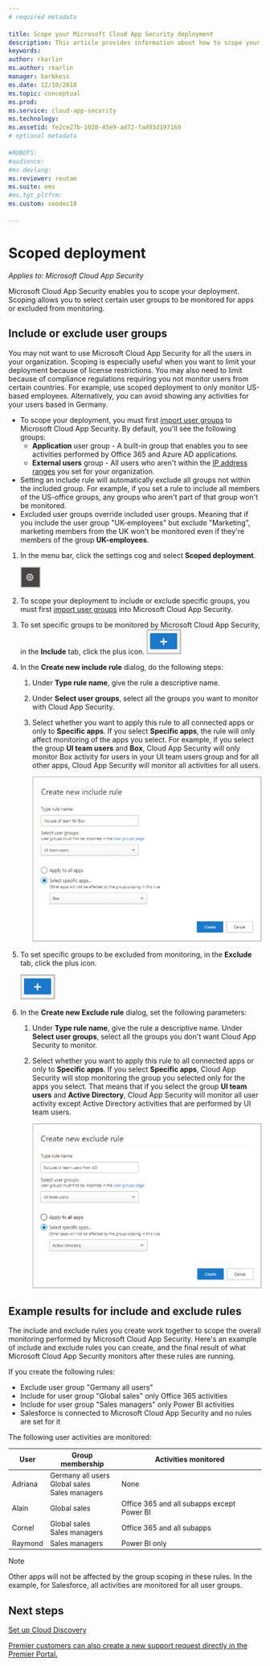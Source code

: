```yaml
---
# required metadata

title: Scope your Microsoft Cloud App Security deployment
description: This article provides information about how to scope your Cloud App Security deployment, including and excluding specific users or groups.
keywords:
author: rkarlin
ms.author: rkarlin
manager: barbkess
ms.date: 12/10/2018
ms.topic: conceptual
ms.prod:
ms.service: cloud-app-security
ms.technology:
ms.assetid: fe2ce27b-1020-45e9-ad72-fad93d197169
# optional metadata

#ROBOTS:
#audience:
#ms.devlang:
ms.reviewer: reutam
ms.suite: ems
#ms.tgt_pltfrm:
ms.custom: seodec18

---
```

# Scoped deployment <a name="scoped-deployment"></a> 

*Applies to: Microsoft Cloud App Security*

Microsoft Cloud App Security enables you to scope your deployment. Scoping allows you to select certain user groups to be monitored for apps or excluded from monitoring.

## Include or exclude user groups

You may not want to use Microsoft Cloud App Security for all the users in your organization. Scoping is especially useful when you want to limit your deployment because of license restrictions. You may also need to limit because of compliance regulations requiring you not monitor users from certain countries. For example, use scoped deployment to only monitor US-based employees. Alternatively, you can avoid showing any activities for your users based in Germany.

- To scope your deployment, you must first [import user groups](user-groups.md) to Microsoft Cloud App Security. By default, you'll see the following groups:
    - **Application** user group -  A built-in group that enables you to see activities performed by Office 365 and Azure AD applications.
    - **External users** group - All users who aren't within the [IP address ranges](ip-tags.md) you set for your organization.
- Setting an include rule will automatically exclude all groups not within the included group. For example, if you set a rule to include all members of the US-office groups, any groups who aren't part of that group won't be monitored.
- Excluded user groups override included user groups. Meaning that if you include the user group "UK-employees" but exclude "Marketing", marketing members from the UK won't be monitored even if they're members of the group **UK-employees**.

1. In the menu bar, click the settings cog and select **Scoped deployment**.  

    ![settings icon](./media/settings-icon.png "settings icon")

2. To scope your deployment to include or exclude specific groups, you must first [import user groups](user-groups.md) into Microsoft Cloud App Security. 

3. To set specific groups to be monitored by Microsoft Cloud App Security, in the **Include** tab, click the plus icon. 
    ![icon](./media/plus-icon.png)

4. In the **Create new include rule** dialog, do the following steps:

    1. Under **Type rule name**, give the rule a descriptive name.
    2. Under **Select user groups**, select all the groups you want to monitor with Cloud App Security.
    3. Select whether you want to apply this rule to all connected apps or only to **Specific apps**. If you select **Specific apps**, the rule will only affect monitoring of the apps you select. For example, if you select the group **UI team users** and **Box**, Cloud App Security will only monitor Box activity for users in your UI team users group and for all other apps, Cloud App Security will monitor all activities for all users.
     
        ![include rule](./media/include-rule.png)

5. To set specific groups to be excluded from monitoring, in the **Exclude** tab, click the plus icon. 
    
   ![icon](./media/plus-icon.png)

6. In the **Create new Exclude rule** dialog, set the following parameters:

    1. Under **Type rule name**, give the rule a descriptive name.
    Under **Select user groups**, select all the groups you don't want Cloud App Security to monitor.
    2. Select whether you want to apply this rule to all connected apps or only to **Specific apps**. If you select **Specific apps**, Cloud App Security will stop monitoring the group you selected only for the apps you select. That means that if you select the group **UI team users** and **Active Directory**, Cloud App Security will monitor all user activity except Active Directory activities  that are performed by UI team users.
    
       ![exclude rule](./media/exclude-rule.png)

## Example results for include and exclude rules

The include and exclude rules you create work together to scope the overall monitoring performed by Microsoft Cloud App Security. Here's an example of include and exclude rules you can create, and the final result of what Microsoft Cloud App Security monitors after these rules are running.

If you create the following rules:

- Exclude user group "Germany all users"
- Include for user group "Global sales" only Office 365 activities
- Include for user group "Sales managers" only Power BI activities
- Salesforce is connected to Microsoft Cloud App Security and no rules are set for it

The following user activities are monitored:

|User|Group membership|Activities monitored|
|----|----|----|
|Adriana|Germany all users<br>Global sales<br>Sales managers|None|
|Alain|Global sales|Office 365 and all subapps except Power BI|
|Cornel|Global sales<br>Sales managers|Office 365 and all subapps|
|Raymond|Sales managers|Power BI only|

> [!NOTE] 
> Other apps will not be affected by the group scoping in these rules.
> In the example, for Salesforce, all activities are monitored for all user groups.

## Next steps  
[Set up Cloud Discovery](set-up-cloud-discovery.md)   

[Premier customers can also create a new support request directly in the Premier Portal.](https://premier.microsoft.com/)  
  
  
